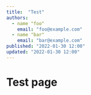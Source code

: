 ```yaml
---
title:  "Test"
authors:
  - name "foo"
    email: "foo@example.com"
  - name "bar"
    email: "bar@example.com"
published: "2022-01-30 12:00"
updated: "2022-01-30 12:00"
---
```

# Test page

